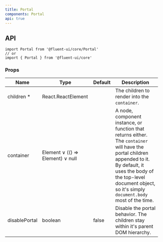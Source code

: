 ```yaml
---
title: Portal
components: Portal
api: true
---
```


## API

```
import Portal from '@fluent-ui/core/Portal'
// or
import { Portal } from '@fluent-ui/core'
```

### Props

| Name | Type | Default | Description |
| --- | --- | --- | --- |
| children&nbsp;* | React.ReactElement |  | The children to render into the `container`. |
| container | Element &or; (() => Element) &or; null |  | A node, component instance, or function that returns either. The `container` will have the portal children appended to it. By default, it uses the body of the top-level document object, so it's simply `document.body` most of the time. |
| disablePortal | boolean | false | Disable the portal behavior. The children stay within it's parent DOM hierarchy. |
